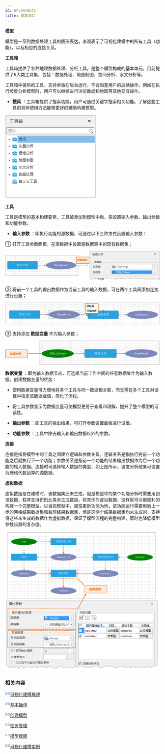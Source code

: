 ```yaml
---
id: WFConcepts
title: 基本词汇
---  
```


**模型**

模型是一系列数据处理工具的图形表达，直观表示了可视化建模中的所有工具（功能），以及相应的连接关系。

**工具箱**

工具箱提供了各种地理数据处理、分析工具，是整个模型构成的基本单元。目前提供了6大类工具集，包括：数据处理、地图制图、空间分析、水文分析等。

工具箱中提供的工具，支持单独在后台运行，不会阻塞用户的后续操作。例如在执行坡度分析模型时，用户可以继续进行浏览数据和地图等其他交互操作。

  * **搜索** ：工具箱提供了搜索功能，用户可通过关键字搜索相关功能。了解这些工具的具体使用方法能够更好的辅助构建模型。

![](img/SearchTools.png)

**工具**

工具是模型的基本构建要素，工具被添加到模型中后，需设置输入参数、输出参数和功能参数。

  * **输入参数** ：即执行功能的源数据，可通过以下三种方式设置输入参数： 

① 打开工具参数面板，在源数据中设置是数据源中的现有数据集；

![](img/ToolGraphic2.png)

② 将前一个工具的输出数据作为当前工具的输入数据，可在两个工具间添加连接进行设置；

![](img/ToolGraphic4.png)

③ 支持添加 **数据变量** 作为输入参数；

![](img/ToolGraphic5.png)

**数据变量** ：即为输入数据节点，可选择当前工作空间的任意数据集作为输入数据。创建数据变量的优势：

  * 使用数据变量可方便地将多个工具与同一数据相关联，而无需在多个工具对话框中指定该数据或值，简化了流程。 
  * 将工具参数显示为数据变量可使模型更易于查看和理解，提升了整个模型的可读性。 

  * **输出参数** ：即工具的输出结果，可打开参数设置面板进行设置。
  * **功能参数** ：工具中除去输入和输出数据以外的参数。

**连接**

连接是指将模型中的工具之间建立逻辑和参数关系，逻辑关系是指执行完前一个功能之后就执行下一个功能；参数关系是指前一个功能的结果输出数据作为后一个功能的输入数据。连接时可选择输入数据的类型，如上图所示，坡度分析结果可设置为栅格代数运算的源数据。

**虚拟数据**

虚拟数据是在建模时，该数据集还未生成，但是模型中的某个功能分析时需要用到该数据，程序支持识别此类未生成数据，将其作为虚拟数据，这样就可以很顺利的构建一个完整模型。以当前模型中，属性更新功能为例，该功能运行需要用到上一步的网格结果数据集和裁剪结果数据集，但是这两个结果数据集均未生成的，支持将这些未生成的数据作为虚拟数据，保证了模型流程的完整构建，同时也降低模型参数设置的复杂度。

![](img/VirtualData2.png)  
 
  
### 相关内容

![](img/smalltitle.png)[可视化建模概述](WorkFlowSummarize)

![](img/smalltitle.png)[基本操作](WFBasicOperation)

![](img/smalltitle.png)[创建模型](CreatWorkFlow)

![](img/smalltitle.png)[任务管理](WFTaskManagement)

![](img/smalltitle.png)[模型模版](WorkFlowTemplate)

![](img/smalltitle.png)[可视化建模实例](WorkFlowApplications)


